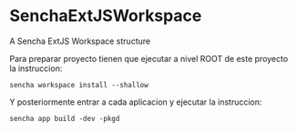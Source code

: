 # SenchaExtJSWorkspace
A Sencha ExtJS Workspace structure

Para preparar proyecto tienen que ejecutar a nivel ROOT de este proyecto la instruccion:

```shell
sencha workspace install --shallow
```

Y posteriormente entrar a cada aplicacion y ejecutar la instruccion:

```shell
sencha app build -dev -pkgd
```
